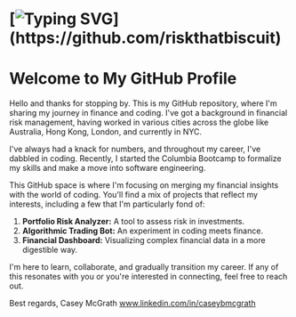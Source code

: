 # [![Typing SVG](https://readme-typing-svg.demolab.com/?lines=Risk+that+Biscuit!)](https://github.com/riskthatbiscuit)

# Welcome to My GitHub Profile

Hello and thanks for stopping by. This is my GitHub repository, where I'm sharing my journey in finance and coding. I've got a background in financial risk management, having worked in various cities across the globe like Australia, Hong Kong, London, and currently in NYC.

I've always had a knack for numbers, and throughout my career, I've dabbled in coding. Recently, I started the Columbia Bootcamp to formalize my skills and make a move into software engineering.

This GitHub space is where I'm focusing on merging my financial insights with the world of coding. You'll find a mix of projects that reflect my interests, including a few that I'm particularly fond of:

1. **Portfolio Risk Analyzer:** A tool to assess risk in investments.
2. **Algorithmic Trading Bot:** An experiment in coding meets finance.
3. **Financial Dashboard:** Visualizing complex financial data in a more digestible way.

I'm here to learn, collaborate, and gradually transition my career. If any of this resonates with you or you're interested in connecting, feel free to reach out.

Best regards,
Casey McGrath
www.linkedin.com/in/caseybmcgrath
